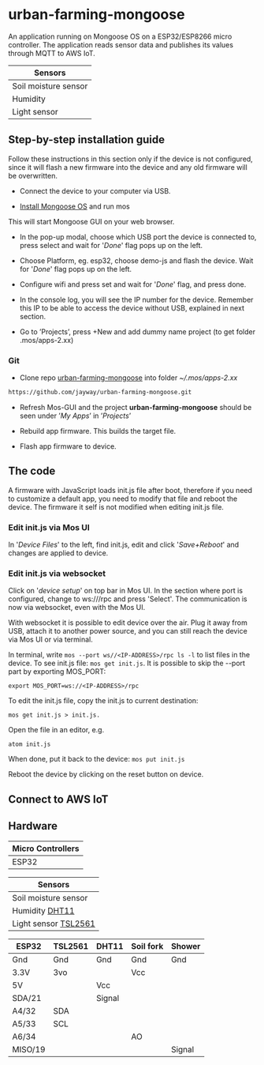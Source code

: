 # urban-farming-mongoose

An application running on Mongoose OS on a ESP32/ESP8266 micro controller.
The application reads sensor data and publishes its values through MQTT to AWS IoT.

| Sensors      |
| --------- |
| Soil moisture sensor |
| Humidity  |
| Light sensor |

## Step-by-step installation guide
Follow these instructions in this section only if the device is not configured, since it will flash a new firmware into the device and any old firmware will be overwritten.

- Connect the device to your computer via USB.

- [Install Mongoose OS](https://mongoose-os.com/software.html) and run mos

This will start Mongoose GUI on your web browser.
- In the pop-up modal, choose which USB port the device is connected to, press select and wait for '_Done_' flag pops up on the left.
- Choose Platform, eg. esp32, choose demo-js and flash the device. Wait for '_Done_' flag pops up on the left.
- Configure wifi and press set and wait for '_Done_' flag, and press done.
- In the console log, you will see the IP number for the device. Remember this IP to be able to access the device without USB, explained in next section.

- Go to ’Projects’, press +New and add dummy name project (to get folder .mos/apps-2.xx)

### Git
- Clone repo [urban-farming-mongoose](https://github.com/jayway/urban-farming-mongoose.git) into folder _~/.mos/apps-2.xx_
```bash
https://github.com/jayway/urban-farming-mongoose.git
```
- Refresh Mos-GUI and the project __urban-farming-mongoose__ should be seen under ’_My Apps_’ in ’_Projects_’

- Rebuild app firmware. This builds the target file.

- Flash app firmware to device.

## The code
A firmware with JavaScript loads init.js file after boot, therefore if you need to customize a default app, you need to modify that file and reboot the device. The firmware it self is not modified when editing init.js file.

### Edit init.js via Mos UI
In '_Device Files_' to the left, find init.js, edit and click '_Save+Reboot_' and changes are applied to device.

### Edit init.js via websocket
Click on '_device setup_' on top bar in Mos UI. In the section where port is configured, change to ws://<IP-ADDRESS>/rpc and press 'Select'. The communication is now via websocket, even with the Mos UI.

With websocket it is possible to edit device over the air. Plug it away from USB, attach it to another power source, and you can still reach the device via Mos UI or via terminal.

In terminal, write ```mos --port ws//<IP-ADDRESS>/rpc ls -l``` to list files in the device. To see init.js file: ```mos get init.js```. It is possible to skip the --port part by exporting MOS_PORT:
```
export MOS_PORT=ws://<IP-ADDRESS>/rpc
```

To edit the init.js file, copy the init.js to current destination:
```
mos get init.js > init.js.
```

Open the file in an editor, e.g.
```
atom init.js
```

When done, put it back to the device: ```mos put init.js```

Reboot the device by clicking on the reset button on device.


## Connect to AWS IoT


## Hardware

| Micro Controllers      |
| --------- |
| ESP32  |

| Sensors      |
| --------- |
| Soil moisture sensor  |
| Humidity [DHT11](https://www.indiamart.com/proddetail/humidity-and-temperature-sensor-dht-11-14742150312.html) |
| Light sensor [TSL2561](https://www.adafruit.com/product/439)|


| ESP32  | TSL2561     | DHT11 | Soil fork | Shower |
| --------- |--------- |--------- |--------- |--------- |
| Gnd  |  Gnd | Gnd | Gnd | Gnd |
| 3.3V  | 3vo | | Vcc | |
| 5V  | | Vcc ||
| SDA/21  | | Signal ||
| A4/32  | SDA |||
| A5/33  | SCL |||
| A6/34  ||| AO ||
| MISO/19||||Signal|
